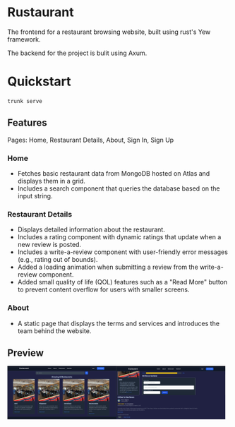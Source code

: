 # Rustaurant

The frontend for a restaurant browsing website, built using rust's Yew framework.

The backend for the project is bulit using Axum.

# Quickstart

```
trunk serve
```
## Features
Pages: Home, Restaurant Details, About, Sign In, Sign Up

### Home
- Fetches basic restaurant data from MongoDB hosted on Atlas and displays them in a grid.
- Includes a search component that queries the database based on the input string.

### Restaurant Details
- Displays detailed information about the restaurant.
- Includes a rating component with dynamic ratings that update when a new review is posted.
- Includes a write-a-review component with user-friendly error messages (e.g., rating out of bounds).
- Added a loading animation when submitting a review from the write-a-review component.
- Added small quality of life (QOL) features such as a "Read More" button to prevent content overflow for users with smaller screens.

### About
- A static page that displays the terms and services and introduces the team behind the website.

## Preview
<div style="display: flex;">
  <img src="https://github.com/Rasib0/Rustaurant/blob/master/images/1.png?raw=true" alt="Image 1" style="width: 49%;">
  <img src="https://github.com/Rasib0/Rustaurant/blob/master/images/2.png?raw=true" alt="Image 2" style="width: 49%;">
</div>
